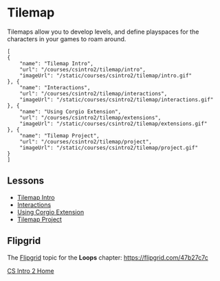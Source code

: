 # Tilemap

Tilemaps allow you to develop levels, and define playspaces for the characters in your games to roam around.

```codecard
[
{
    "name": "Tilemap Intro",
    "url": "/courses/csintro2/tilemap/intro",
    "imageUrl": "/static/courses/csintro2/tilemap/intro.gif"
}, {
    "name": "Interactions",
    "url": "/courses/csintro2/tilemap/interactions",
    "imageUrl": "/static/courses/csintro2/tilemap/interactions.gif"
}, {
    "name": "Using Corgio Extension",
    "url": "/courses/csintro2/tilemap/extensions",
    "imageUrl": "/static/courses/csintro2/tilemap/extensions.gif"
}, {
    "name": "Tilemap Project",
    "url": "/courses/csintro2/tilemap/project",
    "imageUrl": "/static/courses/csintro2/tilemap/project.gif"
}
]
```

## Lessons

* [Tilemap Intro](/courses/csintro2/tilemap/intro)
* [Interactions](/courses/csintro2/tilemap/interactions)
* [Using Corgio Extension](/courses/csintro2/tilemap/extensions)
* [Tilemap Project](/courses/csintro2/tilemap/project)

## Flipgrid

The [Flipgrid](https://info.flipgrid.com/) topic for the **Loops** chapter: https://flipgrid.com/47b27c7c

[CS Intro 2 Home](/courses/csintro2)
